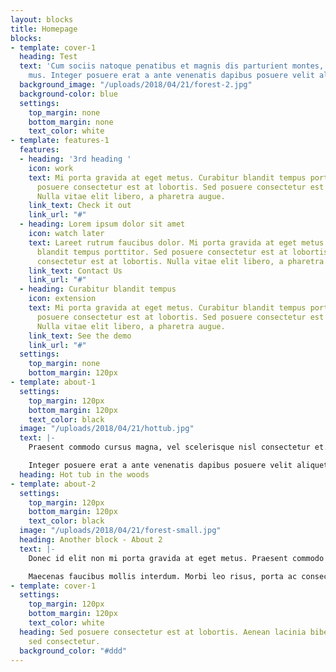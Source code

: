 ```yaml
---
layout: blocks
title: Homepage
blocks:
- template: cover-1
  heading: Test
  text: 'Cum sociis natoque penatibus et magnis dis parturient montes, nascetur ridiculus
    mus. Integer posuere erat a ante venenatis dapibus posuere velit aliquet. '
  background_image: "/uploads/2018/04/21/forest-2.jpg"
  background-color: blue
  settings:
    top_margin: none
    bottom_margin: none
    text_color: white
- template: features-1
  features:
  - heading: '3rd heading '
    icon: work
    text: Mi porta gravida at eget metus. Curabitur blandit tempus porttitor. Sed
      posuere consectetur est at lobortis. Sed posuere consectetur est at lobortis.
      Nulla vitae elit libero, a pharetra augue.
    link_text: Check it out
    link_url: "#"
  - heading: Lorem ipsum dolor sit amet
    icon: watch later
    text: Lareet rutrum faucibus dolor. Mi porta gravida at eget metus. Curabitur
      blandit tempus porttitor. Sed posuere consectetur est at lobortis. Sed posuere
      consectetur est at lobortis. Nulla vitae elit libero, a pharetra augue.
    link_text: Contact Us
    link_url: "#"
  - heading: Curabitur blandit tempus
    icon: extension
    text: Mi porta gravida at eget metus. Curabitur blandit tempus porttitor. Sed
      posuere consectetur est at lobortis. Sed posuere consectetur est at lobortis.
      Nulla vitae elit libero, a pharetra augue.
    link_text: See the demo
    link_url: "#"
  settings:
    top_margin: none
    bottom_margin: 120px
- template: about-1
  settings:
    top_margin: 120px
    bottom_margin: 120px
    text_color: black
  image: "/uploads/2018/04/21/hottub.jpg"
  text: |-
    Praesent commodo cursus magna, vel scelerisque nisl consectetur et. Etiam porta sem malesuada magna mollis euismod. Integer posuere erat a ante venenatis dapibus posuere velit aliquet. Vestibulum id ligula porta felis euismod semper. Aenean eu leo quam. Pellentesque ornare sem lacinia quam venenatis vestibulum.

    Integer posuere erat a ante venenatis dapibus posuere velit aliquet. Vestibulum id ligula porta felis euismod semper. Aenean eu leo quam. Pellentesque ornare sem lacinia quam venenatis vestibulum.
  heading: Hot tub in the woods
- template: about-2
  settings:
    top_margin: 120px
    bottom_margin: 120px
    text_color: black
  image: "/uploads/2018/04/21/forest-small.jpg"
  heading: Another block - About 2
  text: |-
    Donec id elit non mi porta gravida at eget metus. Praesent commodo cursus magna, vel scelerisque nisl consectetur et. Praesent commodo cursus magna, [vel scelerisque nisl consectetur et](#). Vestibulum id ligula porta felis euismod semper. Aenean lacinia bibendum nulla sed consectetur.

    Maecenas faucibus mollis interdum. Morbi leo risus, porta ac consectetur ac, vestibulum at eros. Sed posuere consectetur est at lobortis. Sed posuere consectetur est at lobortis. Aenean lacinia bibendum nulla sed consectetur.
- template: cover-1
  settings:
    top_margin: 120px
    bottom_margin: 120px
    text_color: white
  heading: Sed posuere consectetur est at lobortis. Aenean lacinia bibendum nulla
    sed consectetur.
  background_color: "#ddd"
---
```

